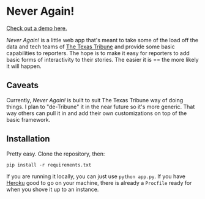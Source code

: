 Never Again!
============

[Check out a demo here.](http://never-again.herokuapp.com)

*Never Again!* is a little web app that's meant to take some of the load off the data and tech teams of [The Texas Tribune](http://www.texastribune.org) and provide some basic capabilities to reporters. The hope is to make it easy for reporters to add basic forms of interactivity to their stories. The easier it is == the more likely it will happen.

Caveats
-------

Currently, *Never Again!* is built to suit The Texas Tribune way of doing things. I plan to "de-Tribune" it in the near future so it's more generic. That way others can pull it in and add their own customizations on top of the basic framework.

Installation
------------

Pretty easy. Clone the repository, then:

`pip install -r requirements.txt`

If you are running it locally, you can just use `python app.py`. If you have [Heroku](http://www.heroku.com) good to go on your machine, there is already a `Procfile` ready for when you shove it up to an instance.
